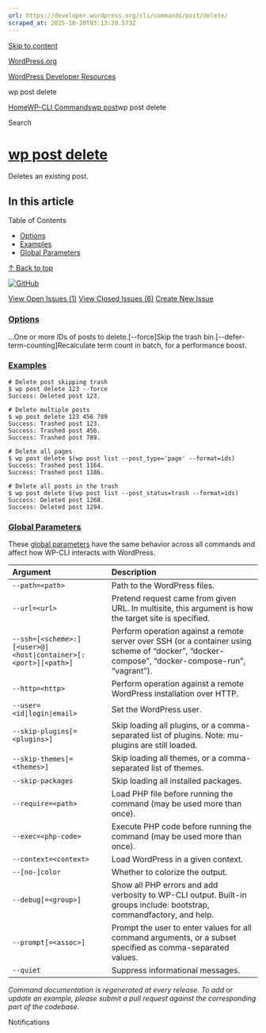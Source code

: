 ```yaml
---
url: https://developer.wordpress.org/cli/commands/post/delete/
scraped_at: 2025-10-20T03:13:20.573Z
---
```


[Skip to content](https://developer.wordpress.org/cli/commands/post/delete/#wp--skip-link--target)

[WordPress.org](https://wordpress.org/)

[WordPress Developer Resources](https://developer.wordpress.org/)

wp post delete


[Home](https://developer.wordpress.org/)[WP-CLI Commands](https://developer.wordpress.org/cli/commands/)[wp post](https://developer.wordpress.org/cli/commands/post/)wp post delete

Search

# [wp post delete](https://developer.wordpress.org/cli/commands/post/delete/)

Deletes an existing post.

## In this article

Table of Contents

- [Options](https://developer.wordpress.org/cli/commands/post/delete/#options)
- [Examples](https://developer.wordpress.org/cli/commands/post/delete/#examples)
- [Global Parameters](https://developer.wordpress.org/cli/commands/post/delete/#global-parameters)

[↑ Back to top](https://developer.wordpress.org/cli/commands/post/delete/#wp--skip-link--target)

[![GitHub](https://make.wordpress.org/cli/wp-content/plugins/wporg-cli/assets/images/github-mark.svg)](https://github.com/wp-cli/entity-command)

[View Open Issues (1)](https://github.com/login?return_to=%2Fissues%3Fq%3Dlabel%3Acommand%3Apost-delete+sort%3Aupdated-desc+org%3Awp-cli+is%3Aopen) [View Closed Issues (6)](https://github.com/login?return_to=%2Fissues%3Fq%3Dlabel%3Acommand%3Apost-delete+sort%3Aupdated-desc+org%3Awp-cli+is%3Aclosed) [Create New Issue](https://github.com/wp-cli/entity-command/issues/new)

### [Options](https://developer.wordpress.org/cli/commands/post/delete/\#options)

<id>…One or more IDs of posts to delete.\[--force\]Skip the trash bin.\[--defer-term-counting\]Recalculate term count in batch, for a performance boost.

### [Examples](https://developer.wordpress.org/cli/commands/post/delete/\#examples)

```
# Delete post skipping trash
$ wp post delete 123 --force
Success: Deleted post 123.

# Delete multiple posts
$ wp post delete 123 456 789
Success: Trashed post 123.
Success: Trashed post 456.
Success: Trashed post 789.

# Delete all pages
$ wp post delete $(wp post list --post_type='page' --format=ids)
Success: Trashed post 1164.
Success: Trashed post 1186.

# Delete all posts in the trash
$ wp post delete $(wp post list --post_status=trash --format=ids)
Success: Deleted post 1268.
Success: Deleted post 1294.

```

### [Global Parameters](https://developer.wordpress.org/cli/commands/post/delete/\#global-parameters)

These [global parameters](https://make.wordpress.org/cli/handbook/config/) have the same behavior across all commands and affect how WP-CLI interacts with WordPress.

| **Argument** | **Description** |
| :-- | :-- |
| `--path=<path>` | Path to the WordPress files. |
| `--url=<url>` | Pretend request came from given URL. In multisite, this argument is how the target site is specified. |
| `--ssh=[<scheme>:][<user>@]<host\|container>[:<port>][<path>]` | Perform operation against a remote server over SSH (or a container using scheme of “docker”, “docker-compose”, “docker-compose-run”, “vagrant”). |
| `--http=<http>` | Perform operation against a remote WordPress installation over HTTP. |
| `--user=<id\|login\|email>` | Set the WordPress user. |
| `--skip-plugins[=<plugins>]` | Skip loading all plugins, or a comma-separated list of plugins. Note: mu-plugins are still loaded. |
| `--skip-themes[=<themes>]` | Skip loading all themes, or a comma-separated list of themes. |
| `--skip-packages` | Skip loading all installed packages. |
| `--require=<path>` | Load PHP file before running the command (may be used more than once). |
| `--exec=<php-code>` | Execute PHP code before running the command (may be used more than once). |
| `--context=<context>` | Load WordPress in a given context. |
| `--[no-]color` | Whether to colorize the output. |
| `--debug[=<group>]` | Show all PHP errors and add verbosity to WP-CLI output. Built-in groups include: bootstrap, commandfactory, and help. |
| `--prompt[=<assoc>]` | Prompt the user to enter values for all command arguments, or a subset specified as comma-separated values. |
| `--quiet` | Suppress informational messages. |

_Command documentation is regenerated at every release. To add or update an example, please submit a pull request against the corresponding part of the codebase._

Notifications